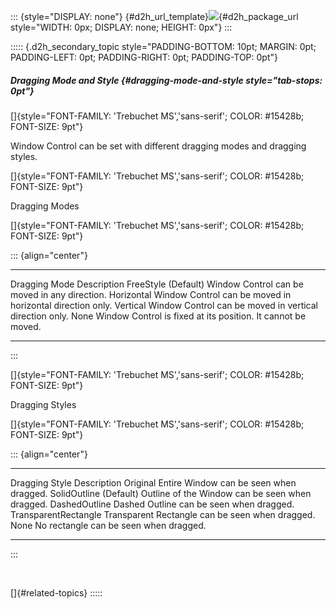 ::: {style="DISPLAY: none"}
[](ms-xhelp:///?Id=d2h_url_template){#d2h_url_template}![](!package_url!){#d2h_package_url style="WIDTH: 0px; DISPLAY: none; HEIGHT: 0px"}
:::

::::: {.d2h_secondary_topic style="PADDING-BOTTOM: 10pt; MARGIN: 0pt; PADDING-LEFT: 0pt; PADDING-RIGHT: 0pt; PADDING-TOP: 0pt"}
##### Dragging Mode and Style {#dragging-mode-and-style style="tab-stops: 0pt"}

[]{style="FONT-FAMILY: 'Trebuchet MS','sans-serif'; COLOR: #15428b; FONT-SIZE: 9pt"} 

Window Control can be set with different dragging modes and dragging styles.

[]{style="FONT-FAMILY: 'Trebuchet MS','sans-serif'; COLOR: #15428b; FONT-SIZE: 9pt"} 

Dragging Modes

[]{style="FONT-FAMILY: 'Trebuchet MS','sans-serif'; COLOR: #15428b; FONT-SIZE: 9pt"} 

::: {align="center"}
  --------------------- --------------------------------------------------------------
  Dragging Mode         Description
  FreeStyle (Default)   Window Control can be moved in any direction.
  Horizontal            Window Control can be moved in horizontal direction only.
  Vertical              Window Control can be moved in vertical direction only.
  None                  Window Control is fixed at its position. It cannot be moved.
  --------------------- --------------------------------------------------------------
:::

[]{style="FONT-FAMILY: 'Trebuchet MS','sans-serif'; COLOR: #15428b; FONT-SIZE: 9pt"} 

Dragging Styles

[]{style="FONT-FAMILY: 'Trebuchet MS','sans-serif'; COLOR: #15428b; FONT-SIZE: 9pt"} 

::: {align="center"}
  ------------------------ -------------------------------------------------
  Dragging Style           Description
  Original                 Entire Window can be seen when dragged.
  SolidOutline (Default)   Outline of the Window can be seen when dragged.
  DashedOutline            Dashed Outline can be seen when dragged.
  TransparentRectangle     Transparent Rectangle can be seen when dragged.
  None                     No rectangle can be seen when dragged.
  ------------------------ -------------------------------------------------
:::

 

[]{#related-topics}
:::::
